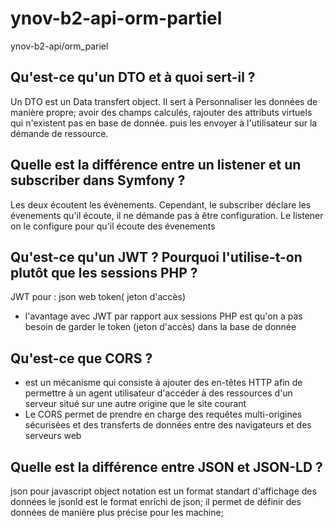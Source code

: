 # ynov-b2-api-orm-partiel
ynov-b2-api/orm_pariel 


## Qu'est-ce qu'un DTO et à quoi sert-il ?
Un DTO est un Data transfert object. Il sert à Personnaliser les données de manière propre; avoir des champs calculés, rajouter des attributs virtuels qui n'existent pas en base de donnée. puis  les envoyer à l'utilisateur sur la démande de ressource.   

## Quelle est la différence entre un listener et un subscriber dans Symfony ?
 Les deux écoutent les évènements. Cependant, le subscriber déclare les évenements qu'il écoute, il ne démande pas à être configuration.  Le listener on le configure pour qu'il écoute des évenements

## Qu'est-ce qu'un JWT ? Pourquoi l'utilise-t-on plutôt que les sessions PHP ?
JWT pour : json web token( jeton d'accès)
- l'avantage avec JWT par rapport aux sessions PHP est qu'on a pas besoin de garder le token (jeton d'accès) dans la base de donnée

## Qu'est-ce que CORS ?
- est un mécanisme qui consiste à ajouter des en-têtes HTTP afin de permettre à un agent utilisateur d'accéder à des ressources d'un serveur situé sur une autre origine que le site courant
- Le CORS permet de prendre en charge des requêtes multi-origines sécurisées et des transferts de données entre des navigateurs et des serveurs web
## Quelle est la différence entre JSON et JSON-LD ?
json pour javascript object notation est un format standart d'affichage des données
le jsonld est le format enrichi de json; il permet de définir des données de manière plus précise pour les machine; 